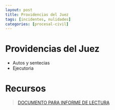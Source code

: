 ```yaml
---
layout: post
title: Providencias del Juez
tags: [incidentes, nulidades]
categories: [procesal-civil]
---
```

# Providencias del Juez
- Autos y sentecias
- Ejecutoria

<!-- more -->
# Recursos
> [DOCUMENTO PARA INFORME DE LECTURA](/assets/documentos/semana_12.pdf)